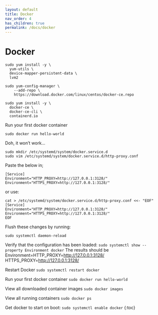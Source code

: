 ```yaml
---
layout: default
title: Docker
nav_order: 4
has_children: true
permalink: /docs/docker
---
```


# Docker

```
sudo yum install -y \
  yum-utils \
  device-mapper-persistent-data \
  lvm2
```
```
sudo yum-config-manager \
    --add-repo \
    https://download.docker.com/linux/centos/docker-ce.repo
```
```
sudo yum install -y \
  docker-ce \
  docker-ce-cli \
  containerd.io
```

Run your first docker container
```
sudo docker run hello-world
```

Doh, it won’t work…
```
sudo mkdir /etc/systemd/system/docker.service.d
sudo vim /etc/systemd/system/docker.service.d/http-proxy.conf
```
Paste the below in;
```
[Service]
Environment="HTTP_PROXY=http://127.0.0.1:3128/"
Environment="HTTPS_PROXY=http://127.0.0.1:3128/"
```

or use:
```
cat > /etc/systemd/system/docker.service.d/http-proxy.conf <<- "EOF"
[Service]
Environment="HTTP_PROXY=http://127.0.0.1:3128/"
Environment="HTTPS_PROXY=http://127.0.0.1:3128/"
EOF
```

Flush these changes by running:
```
sudo systemctl daemon-reload
```

Verify that the configuration has been loaded:
```sudo systemctl show --property Environment docker```
The results should be
Environment=HTTP_PROXY=http://127.0.0.1:3128/ HTTPS_PROXY=http://127.0.0.1:3128/


Restart Docker
```sudo systemctl restart docker```

Run your first docker container
```sudo docker run hello-world```

View all downloaded container images
```sudo docker images```

View all running containers
```sudo docker ps```

Get docker to start on boot:
```sudo systemctl enable docker```
{:toc}
